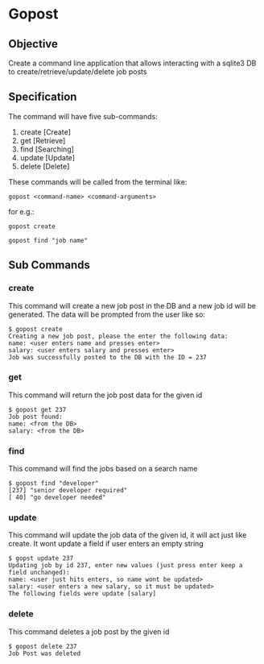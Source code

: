 # Gopost

## Objective
Create a command line application that allows interacting with a sqlite3 DB to create/retrieve/update/delete job posts

## Specification
The command will have five sub-commands:
1. create [Create]
2. get [Retrieve]
3. find [Searching]
4. update [Update]
5. delete [Delete]

These commands will be called from the terminal like:
```
gopost <command-name> <command-arguments>
```

for e.g.:
```
gopost create
```
```
gopost find "job name"
```

## Sub Commands
### create
This command will create a new job post in the DB and a new job id will be generated. The data will be prompted from the user like so:
```
$ gopost create
Creating a new job post, please the enter the following data:
name: <user enters name and presses enter>
salary: <user enters salary and presses enter>
Job was successfully posted to the DB with the ID = 237
```

### get
This command will return the job post data for the given id
```
$ gopost get 237
Job post found:
name: <from the DB>
salary: <from the DB>
```

### find
This command will find the jobs based on a search name
```
$ gopost find "developer"
[237] "senior developer required"
[ 40] "go developer needed"
```

### update
This command will update the job data of the given id, it will act just like create. It wont update a field if user enters an empty string
```
$ gopst update 237
Updating job by id 237, enter new values (just press enter keep a field unchanged):
name: <user just hits enters, so name wont be updated>
salary: <user enters a new salary, so it must be updated>
The following fields were update [salary]
```

### delete
This command deletes a job post by the given id
```
$ gopost delete 237
Job Post was deleted
```
